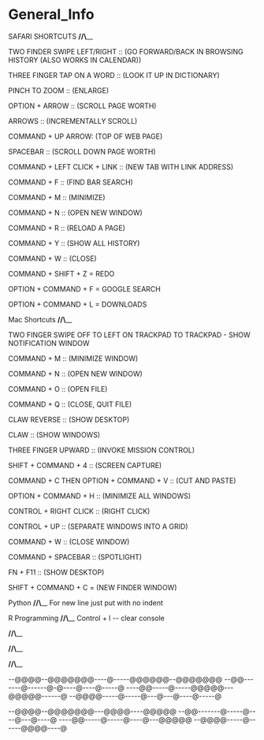 # General_Info


SAFARI SHORTCUTS
________________//\\__________________

TWO FINDER SWIPE LEFT/RIGHT :: (GO FORWARD/BACK IN BROWSING HISTORY (ALSO WORKS IN CALENDAR))

THREE FINGER TAP ON A WORD :: (LOOK IT UP IN DICTIONARY)

PINCH TO ZOOM :: (ENLARGE)

OPTION + ARROW :: (SCROLL PAGE WORTH)

ARROWS :: (INCREMENTALLY SCROLL)

COMMAND + UP ARROW:  (TOP OF WEB PAGE)

SPACEBAR :: (SCROLL DOWN PAGE WORTH)

COMMAND + LEFT CLICK + LINK :: (NEW TAB WITH LINK ADDRESS)

COMMAND + F :: (FIND BAR SEARCH)

COMMAND + M :: (MINIMIZE)

COMMAND + N :: (OPEN NEW WINDOW)

COMMAND + R :: (RELOAD A PAGE)

COMMAND + Y :: (SHOW ALL HISTORY)

COMMAND + W :: (CLOSE)

COMMAND + SHIFT + Z = REDO

OPTION + COMMAND + F = GOOGLE SEARCH

OPTION + COMMAND + L = DOWNLOADS 



Mac Shortcuts
________________//\\__________________

TWO FINGER SWIPE OFF TO LEFT ON TRACKPAD TO TRACKPAD - SHOW NOTIFICATION WINDOW

COMMAND + M :: (MINIMIZE WINDOW)

COMMAND + N :: (OPEN NEW WINDOW)

COMMAND + O :: (OPEN FILE)

COMMAND + Q :: (CLOSE, QUIT FILE)

CLAW REVERSE :: (SHOW DESKTOP)

CLAW :: (SHOW WINDOWS)

THREE FINGER UPWARD :: (INVOKE MISSION CONTROL)

SHIFT + COMMAND + 4 :: (SCREEN CAPTURE)

COMMAND + C THEN OPTION + COMMAND + V :: (CUT AND PASTE)

OPTION + COMMAND + H ::  (MINIMIZE ALL WINDOWS)

CONTROL + RIGHT CLICK :: (RIGHT CLICK)

CONTROL + UP :: (SEPARATE WINDOWS INTO A GRID)

COMMAND + W :: (CLOSE WINDOW)

COMMAND + SPACEBAR :: (SPOTLIGHT)

FN + F11 :: (SHOW DESKTOP)

SHIFT + COMMAND + C = (NEW FINDER WINDOW)



Python
________________//\\__________________
For new line just put with no indent

R Programming
________________//\\__________________
Control + l -- clear console

________________//\\__________________


________________//\\__________________

________________//\\__________________

--@@@@--@@@@@@@----@-----@@@@@@--@@@@@@@
--@@-------@------@-@----@----@-----@
----@@-----@-----@@@@@---@@@@@------@
--@@@@-----@-----@---@---@----@-----@


--@@@@--@@@@@@@---@@@@----@@@@@
--@@-------@-----@----@---@----@
----@@-----@-----@----@---@@@@@
--@@@@-----@------@@@@----@


